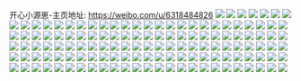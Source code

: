 开心小源崽-主页地址: https://weibo.com/u/6318484826 
![](https://wx4.sinaimg.cn/mw2000/006TBIxAly1h9mbr1z8ufj30zo256e81.jpg) 
![](https://wx4.sinaimg.cn/mw2000/006TBIxAly1h9mbr6061cj30zo256qv5.jpg) 
![](https://wx4.sinaimg.cn/mw2000/006TBIxAly1h9gfvjo377j30u01sx438.jpg) 
![](https://wx4.sinaimg.cn/mw2000/006TBIxAly1h9fgsyc046j30u0154dnw.jpg) 
![](https://wx4.sinaimg.cn/mw2000/006TBIxAly1h9fgsyuj6ij30u015caib.jpg) 
![](https://wx4.sinaimg.cn/mw2000/006TBIxAly1h9fgszdx7zj30u0140gu8.jpg) 
![](https://wx4.sinaimg.cn/mw2000/006TBIxAly1h9fgsxter6j30u0140aip.jpg) 
![](https://wx4.sinaimg.cn/mw2000/006TBIxAly1h9cw2vtet8j30u014uagw.jpg) 
![](https://wx4.sinaimg.cn/mw2000/006TBIxAly1h9cw2w9hdwj30u0140n2y.jpg) 
![](https://wx4.sinaimg.cn/mw2000/006TBIxAly1h9cw2wry0aj30tu13u7ce.jpg) 
![](https://wx4.sinaimg.cn/mw2000/006TBIxAly1h9cw2xwzsgj30tu13uqbv.jpg) 
![](https://wx4.sinaimg.cn/mw2000/006TBIxAly1h9cw2xa1ydj30tu13uaig.jpg) 
![](https://wx4.sinaimg.cn/mw2000/006TBIxAly1h9cw2yd9pqj30tu13ugt4.jpg) 
![](https://wx4.sinaimg.cn/mw2000/006TBIxAly1h9cw2yoa7ej30tu13udkr.jpg) 
![](https://wx4.sinaimg.cn/mw2000/006TBIxAly1h9cw2z5flij30ty14cn4c.jpg) 
![](https://wx4.sinaimg.cn/mw2000/006TBIxAly1h9cw2zgyylj30tu13un1j.jpg) 
![](https://wx4.sinaimg.cn/mw2000/006TBIxAly1h9cw5ojnskj30u01hcgxz.jpg) 
![](https://wx4.sinaimg.cn/mw2000/006TBIxAly1h97b10jm6aj31hc0u0n4b.jpg) 
![](https://wx4.sinaimg.cn/mw2000/006TBIxAly1h97b110ks6j30k00zkgqn.jpg) 
![](https://wx4.sinaimg.cn/mw2000/006TBIxAly1h97b11pa2hj30u01hctib.jpg) 
![](https://wx4.sinaimg.cn/mw2000/006TBIxAly1h97b12c3dyj31400u0q74.jpg) 
![](https://wx4.sinaimg.cn/mw2000/006TBIxAly1h97b12s5u0j30u01hcteo.jpg) 
![](https://wx4.sinaimg.cn/mw2000/006TBIxAly1h97b13e8b2j31400u0q8k.jpg) 
![](https://wx4.sinaimg.cn/mw2000/006TBIxAly1h97b13ybmnj30u01hc7ec.jpg) 
![](https://wx4.sinaimg.cn/mw2000/006TBIxAly1h97b14f3ddj30u0140qag.jpg) 
![](https://wx4.sinaimg.cn/mw2000/006TBIxAly1h97b14wva1j30u014045m.jpg) 
![](https://wx4.sinaimg.cn/mw2000/006TBIxAly1h97b15hvfdj31hc0u0149.jpg) 
![](https://wx4.sinaimg.cn/mw2000/006TBIxAly1h97b15vluyj30u0140gsn.jpg) 
![](https://wx4.sinaimg.cn/mw2000/006TBIxAly1h97b16d899j30u01hcjy8.jpg) 
![](https://wx4.sinaimg.cn/mw2000/006TBIxAly1h97b16y3l2j31400u0456.jpg) 
![](https://wx4.sinaimg.cn/mw2000/006TBIxAly1h97b17hqkej31400u0qb7.jpg) 
![](https://wx4.sinaimg.cn/mw2000/006TBIxAly1h97b17ye8ij31400u0tgq.jpg) 
![](https://wx4.sinaimg.cn/mw2000/006TBIxAly1h97b18t5gwj30u01hcjz9.jpg) 
![](https://wx4.sinaimg.cn/mw2000/006TBIxAly1h97b196qa8j30k00zkn12.jpg) 
![](https://wx4.sinaimg.cn/mw2000/006TBIxAly1h97b103b3nj31hc0u07ib.jpg) 
![](https://wx4.sinaimg.cn/mw2000/006TBIxAly1h95tkg60cbj30hs090t91.jpg) 
![](https://wx4.sinaimg.cn/mw2000/006TBIxAly1h92rux778mj30lx0a1mxs.jpg) 
![](https://wx4.sinaimg.cn/mw2000/006TBIxAly1h8tvoduty8j30u00nwtc6.jpg) 
![](https://wx4.sinaimg.cn/mw2000/006TBIxAly1h8giv8g6azj30u014047b.jpg) 
![](https://wx4.sinaimg.cn/mw2000/006TBIxAly1h8504lg9opj30zo256kjl.jpg) 
![](https://wx4.sinaimg.cn/mw2000/006TBIxAly1h81ccm90shj32c03407wj.jpg) 
![](https://wx4.sinaimg.cn/mw2000/006TBIxAly1h81cco38r4j32c0340e83.jpg) 
![](https://wx4.sinaimg.cn/mw2000/006TBIxAly1h81ccssctlj32c03407wj.jpg) 
![](https://wx4.sinaimg.cn/mw2000/006TBIxAly1h81ccpaqw7j32c03401kz.jpg) 
![](https://wx4.sinaimg.cn/mw2000/006TBIxAly1h81ccqdi3kj32c0340hdu.jpg) 
![](https://wx4.sinaimg.cn/mw2000/006TBIxAly1h81cckt43rj32c0340qv6.jpg) 
![](https://wx4.sinaimg.cn/mw2000/006TBIxAly1h81ch50yvcj31ae1pvhdt.jpg) 
![](https://wx4.sinaimg.cn/mw2000/006TBIxAly1h81ch7v6l5j32c0340e83.jpg) 
![](https://wx4.sinaimg.cn/mw2000/006TBIxAly1h81ch6ijlqj32c0340qv7.jpg) 
![](https://wx4.sinaimg.cn/mw2000/006TBIxAly1h7wjfaay6oj32c0340x6p.jpg) 
![](https://wx4.sinaimg.cn/mw2000/006TBIxAly1h7nz634qrwj30tz1ds7hs.jpg) 
![](https://wx4.sinaimg.cn/mw2000/006TBIxAly1h7ebdj32fhj30wo1uoahk.jpg) 
![](https://wx4.sinaimg.cn/mw2000/006TBIxAly1h74ll9bv2nj30zo256hdt.jpg) 
![](https://wx4.sinaimg.cn/mw2000/006TBIxAly1h74k5wsbyfj32c0340npe.jpg) 
![](https://wx4.sinaimg.cn/mw2000/006TBIxAly1h70snlc9ltj30u00mxaca.jpg) 
![](https://wx4.sinaimg.cn/mw2000/006TBIxAly1h6q6pbeqt1j30u014m44i.jpg) 
![](https://wx4.sinaimg.cn/mw2000/006TBIxAly1h6q6p8zec6j30u015ttho.jpg) 
![](https://wx4.sinaimg.cn/mw2000/006TBIxAly1h6q6pa8920j30u0152n7z.jpg) 
![](https://wx4.sinaimg.cn/mw2000/006TBIxAly1h6q6pc1rcmj30u0140q5g.jpg) 
![](https://wx4.sinaimg.cn/mw2000/006TBIxAly1h6q6pb1hmvj30u0141wor.jpg) 
![](https://wx4.sinaimg.cn/mw2000/006TBIxAly1h6q6pbp2eoj30u0140n1j.jpg) 
![](https://wx4.sinaimg.cn/mw2000/006TBIxAly1h6q6pap9lcj30u0140adu.jpg) 
![](https://wx4.sinaimg.cn/mw2000/006TBIxAly1h6q6pcovdqj30u014013x.jpg) 
![](https://wx4.sinaimg.cn/mw2000/006TBIxAly1h6q6po0lm2j30tu13utak.jpg) 
![](https://wx4.sinaimg.cn/mw2000/006TBIxAly1h6pxcb4gw5j32c0340u0y.jpg) 
![](https://wx4.sinaimg.cn/mw2000/006TBIxAly1h6pxccnl46j32c0340npe.jpg) 
![](https://wx4.sinaimg.cn/mw2000/006TBIxAly1h6evh3mgvwj30u013ywhd.jpg) 
![](https://wx4.sinaimg.cn/mw2000/006TBIxAly1h6evh4w6bnj32c0340npe.jpg) 
![](https://wx4.sinaimg.cn/mw2000/006TBIxAly1h6evh77hwvj30u01swdoe.jpg) 
![](https://wx4.sinaimg.cn/mw2000/006TBIxAly1h6evh5mw14j30u01400vf.jpg) 
![](https://wx4.sinaimg.cn/mw2000/006TBIxAly1h6evh5wvw6j30tu13u40e.jpg) 
![](https://wx4.sinaimg.cn/mw2000/006TBIxAly1h6evh5e8evj30tu13ugua.jpg) 
![](https://wx4.sinaimg.cn/mw2000/006TBIxAly1h69ss2j5lgj30u00u00xs.jpg) 
![](https://wx4.sinaimg.cn/mw2000/006TBIxAly1h69ss2xtrtj30u00u0acb.jpg) 
![](https://wx4.sinaimg.cn/mw2000/006TBIxAly1h69ss3alf8j30u00u03zw.jpg) 
![](https://wx4.sinaimg.cn/mw2000/006TBIxAly1h69ss24akmj30u00u0dia.jpg) 
![](https://wx4.sinaimg.cn/mw2000/006TBIxAly1h69ss3kybnj30u00u0q79.jpg) 
![](https://wx4.sinaimg.cn/mw2000/006TBIxAly1h69ss3t06rj30u00u0gpg.jpg) 
![](https://wx4.sinaimg.cn/mw2000/006TBIxAly1h69ss9nfo3j30u00u0n0w.jpg) 
![](https://wx4.sinaimg.cn/mw2000/006TBIxAly1h69ssrviw5j30u00u03zg.jpg) 
![](https://wx4.sinaimg.cn/mw2000/006TBIxAly1h69tk7eza7j30nv0nvtbi.jpg) 
![](https://wx4.sinaimg.cn/mw2000/006TBIxAly1h68z6jst83j313u0tugp0.jpg) 
![](https://wx4.sinaimg.cn/mw2000/006TBIxAly1h68z6k02k8j30tu13u77b.jpg) 
![](https://wx4.sinaimg.cn/mw2000/006TBIxAly1h68z6kapqhj30tu13utc4.jpg) 
![](https://wx4.sinaimg.cn/mw2000/006TBIxAly1h68z6khv6dj30tu13uq42.jpg) 
![](https://wx4.sinaimg.cn/mw2000/006TBIxAly1h68z6kp5soj313u0tugmt.jpg) 
![](https://wx4.sinaimg.cn/mw2000/006TBIxAly1h68z6kxn5ij30tu13uwgx.jpg) 
![](https://wx4.sinaimg.cn/mw2000/006TBIxAly1h68z6l50eqj30tu13u7b5.jpg) 
![](https://wx4.sinaimg.cn/mw2000/006TBIxAly1h68z6ldttlj30ty13ynb6.jpg) 
![](https://wx4.sinaimg.cn/mw2000/006TBIxAly1h68z6losfgj30tu13uwr9.jpg) 
![](https://wx4.sinaimg.cn/mw2000/006TBIxAly1h65dtst7spj3291302hdu.jpg) 
![](https://wx4.sinaimg.cn/mw2000/006TBIxAly1h65dtlx36oj32c0340b2b.jpg) 
![](https://wx4.sinaimg.cn/mw2000/006TBIxAly1h65dttsxurj32c0340kjm.jpg) 
![](https://wx4.sinaimg.cn/mw2000/006TBIxAly1h65dtruestj32c03404qr.jpg) 
![](https://wx4.sinaimg.cn/mw2000/006TBIxAly1h65dtqryl9j32c0340npf.jpg) 
![](https://wx4.sinaimg.cn/mw2000/006TBIxAly1h65du951apj30tu13u11e.jpg) 
![](https://wx4.sinaimg.cn/mw2000/006TBIxAly1h64bf3q47sj30p00p00ze.jpg) 
![](https://wx4.sinaimg.cn/mw2000/006TBIxAly1h64bf3y7esj30tu0tuk19.jpg) 
![](https://wx4.sinaimg.cn/mw2000/006TBIxAly1h64bf48mb9j30tu0tujxp.jpg) 
![](https://wx4.sinaimg.cn/mw2000/006TBIxAly1h64bf4fx82j30tu0tugr1.jpg) 
![](https://wx4.sinaimg.cn/mw2000/006TBIxAly1h64bf4n2ylj30s30s40xu.jpg) 
![](https://wx4.sinaimg.cn/mw2000/006TBIxAly1h64bf4uqd2j30tu0tuq8p.jpg) 
![](https://wx4.sinaimg.cn/mw2000/006TBIxAly1h64bf51liwj30tu0tu0xs.jpg) 
![](https://wx4.sinaimg.cn/mw2000/006TBIxAly1h64bf87pi2j30tu0tudln.jpg) 
![](https://wx4.sinaimg.cn/mw2000/006TBIxAly1h64bgzqm0ij30tu0tujyb.jpg) 
![](https://wx4.sinaimg.cn/mw2000/006TBIxAly1h5xhy3h8quj30u0140n13.jpg) 
![](https://wx4.sinaimg.cn/mw2000/006TBIxAly1h5xhy40zvvj30u0140tbk.jpg) 
![](https://wx4.sinaimg.cn/mw2000/006TBIxAly1h5xhy4rjx4j30u01407ay.jpg) 
![](https://wx4.sinaimg.cn/mw2000/006TBIxAly1h5xhy63w0tj30tu13u0u9.jpg) 
![](https://wx4.sinaimg.cn/mw2000/006TBIxAly1h5xhy5tuqoj30u0140dq8.jpg) 
![](https://wx4.sinaimg.cn/mw2000/006TBIxAly1h5xhy51fdvj30u01403z9.jpg) 
![](https://wx4.sinaimg.cn/mw2000/006TBIxAly1h5xhy49nw0j30u014040g.jpg) 
![](https://wx4.sinaimg.cn/mw2000/006TBIxAly1h5xhy5jackj30tu13umz6.jpg) 
![](https://wx4.sinaimg.cn/mw2000/006TBIxAly1h5xhy4hscyj30u01400vp.jpg) 
![](https://wx4.sinaimg.cn/mw2000/006TBIxAly1h5u1mi5cjij30u01d07jn.jpg) 
![](https://wx4.sinaimg.cn/mw2000/006TBIxAly1h5ey0ika1pj30u011mdnm.jpg) 
![](https://wx4.sinaimg.cn/mw2000/006TBIxAly1h5ey08kt9rj30u0140gt0.jpg) 
![](https://wx4.sinaimg.cn/mw2000/006TBIxAly1h5ey07youyj30u01407b3.jpg) 
![](https://wx4.sinaimg.cn/mw2000/006TBIxAly1h5ey09e8qhj30u014048i.jpg) 
![](https://wx4.sinaimg.cn/mw2000/006TBIxAly1h5ey0hynsjj30u0140n1l.jpg) 
![](https://wx4.sinaimg.cn/mw2000/006TBIxAly1h4wiy7geobj30u01407g1.jpg) 
![](https://wx4.sinaimg.cn/mw2000/006TBIxAly1h4wiy6wiwqj30u0140tkc.jpg) 
![](https://wx4.sinaimg.cn/mw2000/006TBIxAly1h4v9z6fwl5j30u01sxqai.jpg) 
![](https://wx4.sinaimg.cn/mw2000/006TBIxAly1h4n93hu71ij32c03404qs.jpg) 
![](https://wx4.sinaimg.cn/mw2000/006TBIxAly1h4n9388i0rj32c0340npe.jpg) 
![](https://wx4.sinaimg.cn/mw2000/006TBIxAly1h4n93retdsj32c0340npf.jpg) 
![](https://wx4.sinaimg.cn/mw2000/006TBIxAly1h4n946og54j32c03404qq.jpg) 
![](https://wx4.sinaimg.cn/mw2000/006TBIxAly1h4n9b7l27hj32c0340e82.jpg) 
![](https://wx4.sinaimg.cn/mw2000/006TBIxAly1h4n93zu69rj32c0340kjn.jpg) 
![](https://wx4.sinaimg.cn/mw2000/006TBIxAly1h4n9dvboe9j32c0340e82.jpg) 
![](https://wx4.sinaimg.cn/mw2000/006TBIxAly1h4n9b6e9vcj32c0340b29.jpg) 
![](https://wx4.sinaimg.cn/mw2000/006TBIxAly1h4n94f4os9j32c0340x6r.jpg) 
